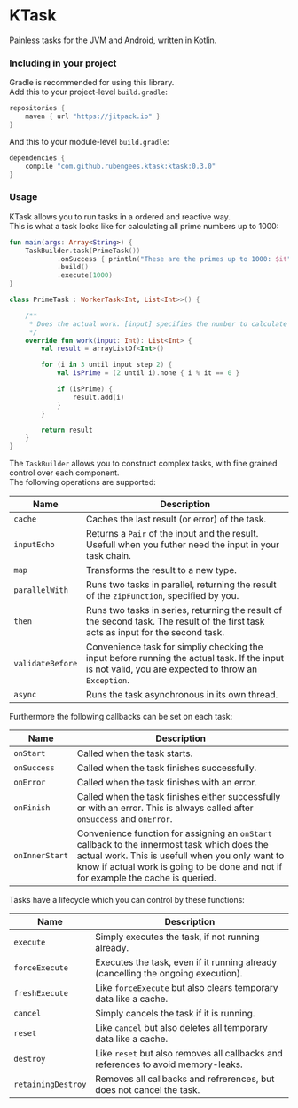 # KTask

Painless tasks for the JVM and Android, written in Kotlin.

### Including in your project

Gradle is recommended for using this library.<br>
Add this to your project-level `build.gradle`:

```groovy
repositories {
    maven { url "https://jitpack.io" }
}
```

And this to your module-level `build.gradle`:

```groovy
dependencies {
    compile "com.github.rubengees.ktask:ktask:0.3.0"
}
```

### Usage

KTask allows you to run tasks in a ordered and reactive way.<br>
This is what a task looks like for calculating all prime numbers up to 1000:

```kotlin
fun main(args: Array<String>) {
    TaskBuilder.task(PrimeTask())
            .onSuccess { println("These are the primes up to 1000: $it") }
            .build()
            .execute(1000)
}

class PrimeTask : WorkerTask<Int, List<Int>>() {

    /**
     * Does the actual work. [input] specifies the number to calculate primes to (exclusive).
     */
    override fun work(input: Int): List<Int> {
        val result = arrayListOf<Int>()

        for (i in 3 until input step 2) {
            val isPrime = (2 until i).none { i % it == 0 }

            if (isPrime) {
                result.add(i)
            }
        }

        return result
    }
}
```

The `TaskBuilder` allows you to construct complex tasks, with fine grained control over each component.<br>
The following operations are supported:

| Name | Description |
| -- | -- |
| `cache` | Caches the last result (or error) of the task. |
| `inputEcho` | Returns a `Pair` of the input and the result. Usefull when you futher need the input in your task chain. |
| `map` | Transforms the result to a new type. |
| `parallelWith` | Runs two tasks in parallel, returning the result of the `zipFunction`, specified by you. |
| `then` | Runs two tasks in series, returning the result of the second task. The result of the first task acts as input for the second task. |
| `validateBefore` | Convenience task for simpliy checking the input before running the actual task. If the input is not valid, you are expected to throw an `Exception`. |
| `async` | Runs the task asynchronous in its own thread. |

Furthermore the following callbacks can be set on each task:

| Name | Description |
| -- | -- |
| `onStart` | Called when the task starts. |
| `onSuccess` | Called when the task finishes successfully. |
| `onError` | Called when the task finishes with an error. |
| `onFinish` | Called when the task finishes either successfully or with an error. This is always called after  `onSuccess` and `onError`. |
| `onInnerStart` | Convenience function for assigning an `onStart` callback to the innermost task which does the actual work. This is usefull when you only want to know if actual work is going to be done and not if for example the cache is queried. |

Tasks have a lifecycle which you can control by these functions:

| Name | Description |
| -- | -- |
| `execute` | Simply executes the task, if not running already. |
| `forceExecute` | Executes the task, even if it running already (cancelling the ongoing execution). |
| `freshExecute` | Like `forceExecute` but also clears temporary data like a cache. |
| `cancel` | Simply cancels the task if it is running. |
| `reset` | Like `cancel` but also deletes all temporary data like a cache. |
| `destroy` | Like `reset` but also removes all callbacks and references to avoid memory-leaks. |
| `retainingDestroy` | Removes all callbacks and refrerences, but does not cancel the task. |
